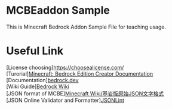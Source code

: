 # MCBEaddon Sample
This is Minecraft Bedrock Addon Sample File for teaching usage.

# Useful Link
[License choosing]<a href="https://choosealicense.com/" target="_blank">https://choosealicense.com/</a><BR>
[Turorial]<a href="https://docs.microsoft.com/zh-tw/minecraft/creator/" target="_blank">Minecraft: Bedrock Edition Creator Documentation</a><BR>
[Documentation]<a href="https://bedrock.dev/" target="_blank">bedrock.dev</a><BR>
[Wiki Guide]<a href="https://wiki.bedrock.dev/" target="_blank">Bedrock Wiki</a><BR>
[JSON format of MCBE]<a href="https://minecraft.fandom.com/zh/wiki/%E5%9F%BA%E5%B2%A9%E7%89%88%E5%8E%9F%E5%A7%8BJSON%E6%96%87%E6%9C%AC%E6%A0%BC%E5%BC%8F" target="_blank">Minecraft Wiki/基岩版原始JSON文字格式</a><BR>
[JSON Online Validator and Formatter]<a href="https://jsonlint.com/" target="_blank">JSONLint</a><BR>
